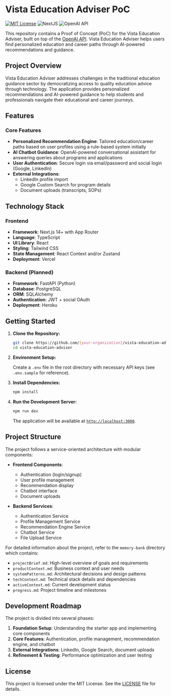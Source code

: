 # Vista Education Adviser PoC

[![MIT License](https://img.shields.io/badge/License-MIT-green.svg)](LICENSE)
![NextJS](https://img.shields.io/badge/Built_with-NextJS-blue)
![OpenAI API](https://img.shields.io/badge/Powered_by-OpenAI_API-orange)

This repository contains a Proof of Concept (PoC) for the Vista Education Adviser, built on top of the [OpenAI API](https://platform.openai.com/docs/api-reference). Vista Education Adviser helps users find personalized education and career paths through AI-powered recommendations and guidance.

## Project Overview

Vista Education Adviser addresses challenges in the traditional education guidance sector by democratizing access to quality education advice through technology. The application provides personalized recommendations and AI-powered guidance to help students and professionals navigate their educational and career journeys.

## Features

### Core Features
- **Personalized Recommendation Engine**: Tailored education/career paths based on user profiles using a rule-based system initially
- **AI Chatbot Guidance**: OpenAI-powered conversational assistant for answering queries about programs and applications
- **User Authentication**: Secure login via email/password and social login (Google, LinkedIn)
- **External Integrations**: 
  - LinkedIn profile import
  - Google Custom Search for program details
  - Document uploads (transcripts, SOPs)

## Technology Stack

### Frontend
- **Framework**: Next.js 14+ with App Router
- **Language**: TypeScript
- **UI Library**: React
- **Styling**: Tailwind CSS
- **State Management**: React Context and/or Zustand
- **Deployment**: Vercel

### Backend (Planned)
- **Framework**: FastAPI (Python)
- **Database**: PostgreSQL
- **ORM**: SQLAlchemy
- **Authentication**: JWT + social OAuth
- **Deployment**: Heroku

## Getting Started

1. **Clone the Repository:**

   ```bash
   git clone https://github.com/[your-organization]/vista-education-adviser.git
   cd vista-education-adviser
   ```

2. **Environment Setup:**

   Create a `.env` file in the root directory with necessary API keys (see `.env.sample` for reference).

3. **Install Dependencies:**

   ```bash
   npm install
   ```

4. **Run the Development Server:**

   ```bash
   npm run dev
   ```

   The application will be available at [`http://localhost:3000`](http://localhost:3000).

## Project Structure

The project follows a service-oriented architecture with modular components:

- **Frontend Components**:
  - Authentication (login/signup)
  - User profile management
  - Recommendation display
  - Chatbot interface
  - Document uploads

- **Backend Services**:
  - Authentication Service
  - Profile Management Service
  - Recommendation Engine Service
  - Chatbot Service
  - File Upload Service

For detailed information about the project, refer to the `memory-bank` directory which contains:

- `projectBrief.md`: High-level overview of goals and requirements
- `productContext.md`: Business context and user needs
- `systemPatterns.md`: Architectural decisions and design patterns
- `techContext.md`: Technical stack details and dependencies
- `activeContext.md`: Current development status
- `progress.md`: Project timeline and milestones

## Development Roadmap

The project is divided into several phases:

1. **Foundation Setup**: Understanding the starter app and implementing core components
2. **Core Features**: Authentication, profile management, recommendation engine, and chatbot
3. **External Integrations**: LinkedIn, Google Search, document uploads
4. **Refinement & Testing**: Performance optimization and user testing

## License

This project is licensed under the MIT License. See the [LICENSE](LICENSE) file for details.
